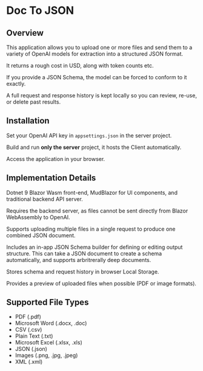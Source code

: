 # Doc To JSON

## Overview

This application allows you to upload one or more files and send them to a variety of OpenAI models for extraction into a structured JSON format.

It returns a rough cost in USD, along with token counts etc.

If you provide a JSON Schema, the model can be forced to conform to it exactly.

A full request and response history is kept locally so you can review, re-use, or delete past results.

## Installation

Set your OpenAI API key in `appsettings.json` in the server project.

Build and run **only the server** project, it hosts the Client automatically.

Access the application in your browser.

## Implementation Details

Dotnet 9 Blazor Wasm front-end, MudBlazor for UI components, and traditional backend API server.

Requires the backend server, as files cannot be sent directly from Blazor WebAssembly to OpenAI.

Supports uploading multiple files in a single request to produce one combined JSON document.

Includes an in-app JSON Schema builder for defining or editing output structure. 
This can take a JSON document to create a schema automatically, and supports arbritrerally deep documents.

Stores schema and request history in browser Local Storage.

Provides a preview of uploaded files when possible (PDF or image formats).

## Supported File Types

- PDF (.pdf)
- Microsoft Word (.docx, .doc)
- CSV (.csv)
- Plain Text (.txt)
- Microsoft Excel (.xlsx, .xls)
- JSON (.json)
- Images (.png, .jpg, .jpeg)
- XML (.xml)
